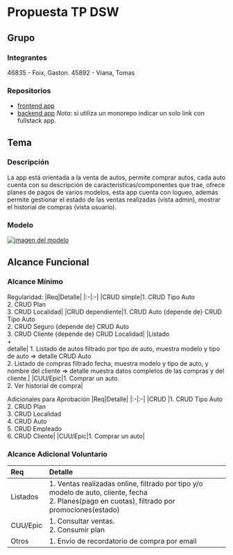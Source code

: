 # Propuesta TP DSW

## Grupo
### Integrantes
46835 - Foix, Gaston.
45892 - Viana, Tomas

### Repositorios
* [frontend app](https://github.com/TomasViana/DSW-Frontend)
* [backend app]((https://github.com/TomasViana/DSW-Backend))
*Nota*: si utiliza un monorepo indicar un solo link con fullstack app.

## Tema
### Descripción
La app está orientada a la venta de autos, permite comprar autos, cada auto cuenta con su descripción de características/componentes que trae, ofrece planes de pagos de varios modelos, esta app cuenta con logueo, además permite gestionar el estado de las ventas realizadas (vista admin), mostrar el historial de compras (vista usuario).

### Modelo
[![imagen del modelo]()](https://drive.google.com/drive/folders/1XytVZ18GBPN25elY4XCvuNaCU8McACQT)


## Alcance Funcional 

### Alcance Mínimo


Regularidad:
|Req|Detalle|
|:-|:-|
|CRUD simple|1. CRUD Tipo Auto<br>2. CRUD Plan<br>3. CRUD Localidad|
|CRUD dependiente|1. CRUD Auto {depende de} CRUD Tipo Auto<br>2. CRUD Seguro {depende de} CRUD Auto<br>3. CRUD Cliente {depende de} CRUD Localidad|
|Listado<br>+<br>detalle| 1. Listado de autos filtrado por tipo de auto, muestra modelo y tipo de auto => detalle CRUD Auto<br> 2. Listado de compras filtrado fecha; muestra modelo y tipo de auto, y nombre del cliente => detalle muestra datos completos de las compras y del cliente.|
|CUU/Epic|1. Comprar un auto.<br>2. Ver historial de compra|


Adicionales para Aprobación
|Req|Detalle|
|:-|:-|
|CRUD |1. CRUD Tipo Auto<br>2. CRUD Plan<br>3. CRUD Localidad<br>4. CRUD Auto<br>5. CRUD Empleado<br>6. CRUD Cliente|
|CUU/Epic|1. Comprar un auto|


### Alcance Adicional Voluntario



|Req|Detalle|
|:-|:-|
|Listados |1. Ventas realizadas online, filtrado por tipo y/o modelo de auto, cliente, fecha<br>2. Planes(pago en cuotas), filtrado por promociones(estado)|
|CUU/Epic|1. Consultar ventas.<br>2. Consumir plan|
|Otros|1. Envío de recordatorio de compra por email|

